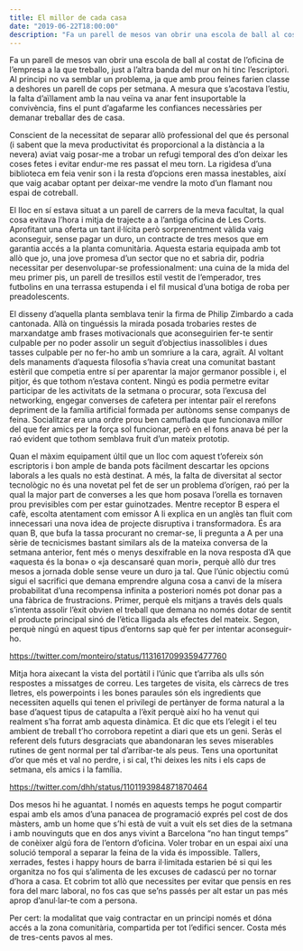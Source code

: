 ```yaml
---
title: El millor de cada casa
date: "2019-06-22T18:00:00"
description: "Fa un parell de mesos van obrir una escola de ball al costat de l’oficina de l’empresa a la que treballo, just a l’altra banda del mur on hi tinc l’escriptori."
---
```

Fa un parell de mesos van obrir una escola de ball al costat de l’oficina de l’empresa a la que treballo, just a l’altra banda del mur on hi tinc l’escriptori. Al principi no va semblar un problema, ja que amb prou feines farien classe a deshores un parell de cops per setmana. A mesura que s’acostava l’estiu, la falta d’aïllament amb la nau veïna va anar fent insuportable la convivència, fins el punt d’agafarme les confiances necessàries per demanar treballar des de casa.

Conscient de la necessitat de separar allò professional del que és personal (i sabent que la meva productivitat és proporcional a la distància a la nevera) aviat vaig posar-me a trobar un refugi temporal des d’on deixar les coses fetes i evitar endur-me res passat el meu torn. La rigidesa d’una biblioteca em feia venir son i la resta d’opcions eren massa inestables, així que vaig acabar optant per deixar-me vendre la moto d’un flamant nou espai de cotreball.

El lloc en sí estava situat a un parell de carrers de la meva facultat, la qual cosa evitava l’hora i mitja de trajecte a a l’antiga oficina de Les Corts. Aprofitant una oferta un tant il·lícita però sorprenentment vàlida vaig aconseguir, sense pagar un duro, un contracte de tres mesos que em garantia accés a la planta comunitària. Aquesta estaria equipada amb tot allò que jo, una jove promesa d’un sector que no et sabria dir, podria necessitar per desenvolupar-se professionalment: una cuina de la mida del meu primer pis, un parell de tresillos estil vestit de l’emperador, tres futbolins en una terrassa estupenda i el fil musical d’una botiga de roba per preadolescents.

El disseny d’aquella planta semblava tenir la firma de Philip Zimbardo a cada cantonada. Allà on tinguéssis la mirada posada trobaries restes de marxandatge amb frases motivacionals que aconseguirien fer-te sentir culpable per no poder assolir un seguit d’objectius inassolibles i dues tasses culpable per no fer-ho amb un somriure a la cara, agraït. Al voltant dels manaments d’aquesta filosofia s’havia creat una comunitat bastant estèril que competia entre sí per aparentar la major germanor possible i, el pitjor, és que tothom n’estava content. Ningú es podia permetre evitar participar de les activitats de la setmana o procurar, sota l’excusa del networking, engegar converses de cafetera per intentar païr el rerefons depriment de la família artificial formada per autònoms sense companys de feina. Socialitzar era una ordre prou ben camuflada que funcionava millor del que fer amics per la força sol funcionar, però en el fons anava bé per la raó evident que tothom semblava fruit d’un mateix prototip.

Quan el màxim equipament últil que un lloc com aquest t’ofereix són escriptoris i bon ample de banda pots fàcilment descartar les opcions laborals a les quals no està destinat. A més, la falta de diversitat al sector tecnològic no és una novetat pel fet de ser un problema d’orígen, raó per la qual la major part de converses a les que hom posava l’orella es tornaven prou previsibles com per estar guinotzades. Mentre receptor B espera el cafè, escolta atentament com emissor A li explica en un anglès tan fluit com innecessari una nova idea de projecte disruptiva i transformadora. És ara quan B, que bufa la tassa procurant no cremar-se, li pregunta a A per una sèrie de tecnicismes bastant similars als de la mateixa conversa de la setmana anterior, fent més o menys desxifrable en la nova resposta d’A que «aquesta és la bona» o «ja descansaré quan mori», perquè allò dur tres mesos a jornada doble sense veure un duro ja tal.
Que l’únic objectiu comú sigui el sacrifici que demana emprendre alguna cosa a canvi de la mísera probabilitat d’una recompensa infinita a posteriori només pot donar pas a una fàbrica de frustracions. Primer, perquè els mitjans a través dels quals s’intenta assolir l’èxit obvien el treball que demana no només dotar de sentit el producte principal sinó de l’ètica lligada als efectes del mateix. Segon, perquè ningú en aquest tipus d’entorns sap què fer per intentar aconseguir-ho.

https://twitter.com/monteiro/status/1131617099359477760

Mitja hora aixecant la vista del portàtil i l’únic que t’arriba als ulls són respostes a missatges de correu. Les targetes de visita, els càrrecs de tres lletres, els powerpoints i les bones paraules són els ingredients que necessiten aquells qui tenen el privilegi de pertànyer de forma natural a la base d’aquest tipus de catapulta a l’èxit perquè així ho ha venut qui realment s’ha forrat amb aquesta dinàmica. Et dic que ets l’elegit i el teu ambient de treball t’ho corrobora repetint a diari que ets un geni. Seràs el referent dels futurs desgraciats que abandonaran les seves miserables rutines de gent normal per tal d’arribar-te als peus. Tens una oportunitat d’or que més et val no perdre, i si cal, t’hi deixes les nits i els caps de setmana, els amics i la família.

https://twitter.com/dhh/status/1101193984871870464

Dos mesos hi he aguantat. I només en aquests temps he pogut compartir espai amb els amos d’una panacea de programació exprés pel cost de dos màsters, amb un home que s’hi està de vuit a vuit els set dies de la setmana i amb nouvinguts que en dos anys vivint a Barcelona “no han tingut temps” de conèixer algú fora de l’entorn d’oficina. Voler trobar en un espai així una solució temporal a separar la feina de la vida és impossible. Tallers, xerrades, festes i happy hours de barra il·limitada estarien bé si qui les organitza no fos qui s’alimenta de les excuses de cadascú per no tornar d’hora a casa. Et cobrim tot allò que necessites per evitar que pensis en res fora del marc laboral, no fos cas que se’ns passés per alt estar un pas més aprop d’anul·lar-te com a persona.

Per cert: la modalitat que vaig contractar en un principi només et dóna accés a la zona comunitària, compartida per tot l’edifici sencer. Costa més de tres-cents pavos al mes.